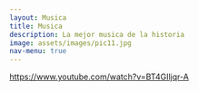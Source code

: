 ```yaml
---
layout: Musica
title: Musica
description: La mejor musica de la historia
image: assets/images/pic11.jpg
nav-menu: true
---
```


https://www.youtube.com/watch?v=BT4GIljqr-A
